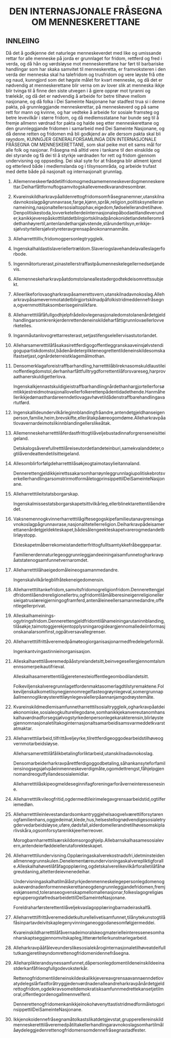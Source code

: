 <h1 align='center'>DEN INTERNASJONALE FRÅSEGNA OM MENNESKERETTANE</h1>
<h2>INNLEIING</h2>
<p>Då det å godkjenne det naturlege menneskeverdet med like og umissande rettar for alle menneske på jorda er grunnlaget for fridom, rettferd og fred i verda,
og då hån og vørdsløyse mot menneskerettane har ført til barbariske handlingar som har skaka samvitet til menneskeretta, er framvoksteren i den verda der menneska skal ha talefridom og trusfridom og vere løyste frå otte og naud, kunngjord som det høgste målet for kvart menneske,
og då det er nødvendig at menneskerettane blir verna om av lover slik at menneska ikkje blir tvinga til å finne den siste utvegen i å gjere opprør mot tyranni og trælekår,
og då det er nødvendig å arbeide for betre tilhøve mellom nasjonane,
og då folka i Dei Sameinte Nasjonane har stadfest trua si i denne pakta, på grunnleggjande menneskerettar, på menneskeverd og på same rett for mann og kvinne, og har vedteke å arbeide for sosiale framsteg og betre levevilkår i større fridom,
og då medlemsstatane har bunde seg til å fremje allmenn vørdnad for pakta og halde seg etter menneskerettane og den grunnleggjande fridomen i samarbeid med Dei Sameinte Nasjonane,
og då denne retten og fridomen må bli godkjend av alle dersom pakta skal bli røyndom,
KUNNGJER
GENERALFORSAMLINGA
DEN INTERNASJONALE FRÅSEGNA OM MENNESKERETTANE, som skal peike mot eit sams mål for alle folk og nasjonar. Fråsegna må alltid vere i tankane til den einskilde og dei styrande og få dei til å styrkje vørdnaden for rett og fridom gjennom undervisning og oppseding. Dei skal syte for at fråsegna blir allment kjend og etterlevd både i medlemslanda og i tilsynsområda, og arbeide trufast med dette både på nasjonalt og internasjonalt grunnlag.</p>
<ol>
  <li>
    <p>Allemenneskeerføddetilfridomogmedsamemenneskeverdogmenneskerettar.Deiharfåttfornuftogsamvitogskallevemedkvarandresombrør.</p>
  </li>
  <li>
    <p>Kvareinskildharkravpåalldenrettogfridomsomfråsegnanemner,utanskilnadavnokoslagpågrunnavrase,farge,kjønn,språk,religion,politisksynellerannameining,nasjonaltellersosialtopphav,eigedom,fødselellerandretilhøve.Denpolitiskestoda,lovverketellerdeiinternasjonalepåbodaeitlandleverunder,kanikkjeverepåskotttilatdetblirgjortskilnadpånokonidetlandetellerområdethanhøyrertil,antenlandetharsjølvstende,stårundertilsyn,erikkje-sjølvstyrtellersjølvstyreteravgrensapånokonannanmåte.</p>
  </li>
  <li>
    <p>Alleharretttilliv,fridomogpersonlegtryggleik.</p>
  </li>
  <li>
    <p>Ingenskalhaldastislaveriellertrældom.Slaveriogslavehandelavalleslagerforbode.</p>
  </li>
  <li>
    <p>Ingenmåtorturerast,pinastellerstraffastpåumenneskelegellernedsetjandevis.</p>
  </li>
  <li>
    <p>Allemenneskeharkravpåatdomstolaneallestadergodtekdeisomrettssubjekt.</p>
  </li>
  <li>
    <p>Alleerlikeforlovaogharkravpåsamerettsvern,utanskilnadavnokoslag.Alleharkravpåsamevernmotatdetblirgjortskilnadpåfolkistridmeddennefråsegna,ogvernmottiltaksomberisegeinslikfare.</p>
  </li>
  <li>
    <p>Alleharretttilåfåfullgodhjelpfrådeilovlegenasjonaledomstolanenårdetgjeldhandlingarsomkrenkjerdenrettendeneinskildeharfåttigrunnlovaellerlovverketelles.</p>
  </li>
  <li>
    <p>Inganmåutanlovogrettarresterast,setjastifengselellervisastutorlandet.</p>
  </li>
  <li>
    <p>Alleharsameretttilåfåsakasirettferdigogoffentleggranskaaveinsjølvstendigogupartiskdomstol,bådenårdeterplikteneogrettentildeneinskildesomskalfastsetjast,ognårdeterreistklagemålmothan.</p>
  </li>
  <li>
    <p>Densomerklagaforeistraffbarhandling,harretttilåblireknasomskuldlaustileinoffentlegdomstol,derhanharfåttfulltrygdforrettentilåforsvareseg,harprovaathanerskuldigetterlova.</p>
    <p>Ingenskalkjennastskuldigieistraffbarhandlingnårdethanhargjortellerforsømtikkjestreidmotnasjonallovellerfolkerettenpådentidadethende.Hanmåhellerikkjedømasthardareenndetlovagavhøvetildådenstraffbarehandlingavartutførd.</p>
  </li>
  <li>
    <p>Ingenskallideundervilkårleginnblandingfråandre,antendetgjeldhanseigenperson,familie,heim,brevskifte,elleråtakpåæreogomdøme.Alleharkravpåatlovavernardeimotslikinnblandingellerslikeåtak.</p>
  </li>
  <li>
    <p>Allemenneskeharretttilåferdastfrittogtilåveljebustadinnaforgrenseneisitteigeland.</p>
    <p>Detskalogsåverefullretttilåreiseutordetlandeteinburi,samekvalanddeter,ogtilåvendeattendetilsitteigeland.</p>
  </li>
  <li>
    <p>Allesomblirforfølgdeharretttilåsøkjeogtaimotasylieitannaland.</p>
    <p>DennerettengjeldikkjeirettssakarsomharrøynleggrunnlagiupolitiskebrotsverkellerhandlingarsomstrirmotformåletogprinsippettilDeiSameinteNasjonane.</p>
  </li>
  <li>
    <p>Alleharretttileitstatsborgarskap.</p>
    <p>Ingenskalmissestatsborgarskapetsittvilkårleg,ellerblinektarettentilåendredet.</p>
  </li>
  <li>
    <p>Vaksnemennogkvinnerharretttilågiftesegogskipefamilieutanavgrensingavnokoslagpågrunnavrase,nasjonalitetellerreligion.Deiharkravpådeisamerettanenårdetgjeldekteskapet,bådesålengeekteskapetvarerogmedandetblirløystopp.</p>
    <p>Ekteskapetmåberrekomeistandetterfrittogfulltsamtykkefråbeggepartar.</p>
    <p>Familienerdennaturlegeoggrunnleggjandeeiningaisamfunnetogharkravpåatstatenogsamfunnetvernaromdet.</p>
  </li>
  <li>
    <p>Alleharretttilåhaeigedomåleineogsamanmedandre.</p>
    <p>Ingenskalvilkårlegblifråtekeneigedomensin.</p>
  </li>
  <li>
    <p>Alleharretttiltankefridom,samvitsfridomogreligionfridom.Dennerettengjeldfridomtilåendrereligionellertru,ogfridomtilåmålberesineigenreligionellersieigatruslæreigjerningogframferd,antenåleineellersamanmedandre,offentlegellerprivat.</p>
  </li>
  <li>
    <p>Alleskalhameinings-ogytringsfridom.Dennerettengjeldfridomtilåhameiningarutaninnblanding,tilåsøkje,taimotoggjerekjentopplysningarogideargjennomalledeiinformasjonskanalarsomfinst,ogpåtversavallegrenser.</p>
  </li>
  <li>
    <p>Alleharretttilfrittåveremedpåmøteogiorganisasjonarmedfredelegeformål.</p>
    <p>Ingenkantvingastinnieinorganisasjon.</p>
  </li>
  <li>
    <p>Alleskalharetttilåveremedpååstyrelandetsitt,beinvegesellergjennomtalsmennsomerpeikautifrieval.</p>
    <p>Alleskalhasamerettentilågjeretenesteioffentlegeombodilandetsitt.</p>
    <p>Folkeviljenskalveregrunnlagetfordenmaktasomerlagdtilstyremaktene.Folkeviljenskalkometilsynegjennomregelfasteogrøynlegeval,somergrunnapåallmennoglikrøysterettiløynlegevalellerpåannanjamgodrøystemåte.</p>
  </li>
  <li>
    <p>Kvareinskildmedlemisamfunnetharretttilsosialtryggleik,ogharkravpåatdeiøkonomiske,sosialeogkulturellegodane,somhanikkjekanvereutanomhanskalhavørdnadforsegsjølvogstyrkedenpersonlegekarakterensin,blirløystegjennomnasjonaletiltakoginternasjonaltsamarbeidisamsvarmeddetkvarstatmaktar.</p>
  </li>
  <li>
    <p>Alleharretttilarbeid,tilfrittåveljeyrke,tilrettferdigeoggodearbeidstilhøveogvernmotarbeidsløyse.</p>
    <p>Alleharsameretttilåfålikbetalingforliktarbeid,utanskilnadavnokoslag.</p>
    <p>Densomarbeiderharkravpårettferdigoggodbetaling,såhankansyteforfamiliensinogsegsjølvpåeinmenneskeverdigmåte,ogomdettrengst,fåhjelpgjennomandreogutfyllandesosialemidlar.</p>
    <p>Alleharretttilåskipeogmeldeseginnifagforeningarforåverneinteressenesine.</p>
  </li>
  <li>
    <p>Alleharretttilkvileogfritid,ogdermedtileirimelegavgrensaarbeidstid,ogtilferiemedløn.</p>
  </li>
  <li>
    <p>Alleharretttileinlevestandardsomkantryggjehelsaogvelværettilforsytarenogfamilienhans,oggjedeimat,klede,hus,helsestellognødvendigesosialetrygdervedarbeidsløyse,uføre,dødsfall,alderdomellerandretilhøvesomskiplarlivskåra,ogsomforsytarenikkjeerherreover.</p>
    <p>Morogbarnharretttilsærskildomsorgoghjelp.Allebarnskalhasamesosialevern,antendeierføddeiellerutaforekteskapet.</p>
  </li>
  <li>
    <p>Alleharretttilundervisning.Opplæringaskalverekostnadsfri,idetminsteidenallmennegrunnskulen.Denelementæreundervisningaskalverepliktigforalle.Alleskalhahøvetilåfåfagopplæring,ogdetskalverelikevilkårforalletilåfåhøgreutdaning,altetterdeievnenedeihar.</p>
    <p>Undervisningaskalhatilmålåstyrkjedenmenneskelegepersonlegdomenogaukevørdnadenformenneskerettaneogdengrunnleggjandefridomen,fremjeskjønsemd,toleranseogvenskapmellomallenasjonar,folkeslagogreligiøsegrupperogstøfredsarbeidettilDeiSameinteNasjonane.</p>
    <p>Foreldraharførsterettentilåveljekvaslagopplæringbarnadeiraskalfå.</p>
  </li>
  <li>
    <p>Alleharretttilfrittåveremedidetkulturellelivetisamfunnet,tilånytekunstogtilåfåsinpartavdeivitskaplegenyvinninganeoggodanesomfølgjermeddei.</p>
    <p>Kvareinskildharretttilåfåvernadeimoralskeogmaterielleinteressenesomhanharskaptseggjennomvitskapleg,litterærtellerkunstnarlegarbeid.</p>
  </li>
  <li>
    <p>Alleharkravpååfåleveunderslikesosialekåroginternasjonaletilhøveatdeifulltutkangjeretilrøyndomrettenogfridomenidennefråsegna.</p>
  </li>
  <li>
    <p>Alleharplikterandsynessamfunnet,dåpersonlegdomentildeneinskildeeinastderkanfåfrieogfullgodevoksterkår.</p>
    <p>Rettenogfridomentildeneinskildeskalikkjevereavgrensaavannaenndetlovatydelegslårfastforåtryggjedenvørdnadenalleandreharkravpånårdetgjeldrettogfridom,ogdeikravsomeitdemokratisksamfunnmedrettekansetjetilmoral,offentlegordenogallmennvelferd.</p>
    <p>DennerettenogfridomenkanikkjeinokohøvenyttastistridmedformåletogprinsippettilDeiSameinteNasjonane.</p>
  </li>
  <li>
    <p>Ikkjenokoidennefråsegnamåtolkastslikatdetgjevstat,grupperellereinskildmenneskeretttilåveremedpåtiltakellerhandlingaravnokoslagsomhartilmålåøydeleggjedenrettenogfridomensomdennefråsegnastadfester.</p>
  </li>
</ol>